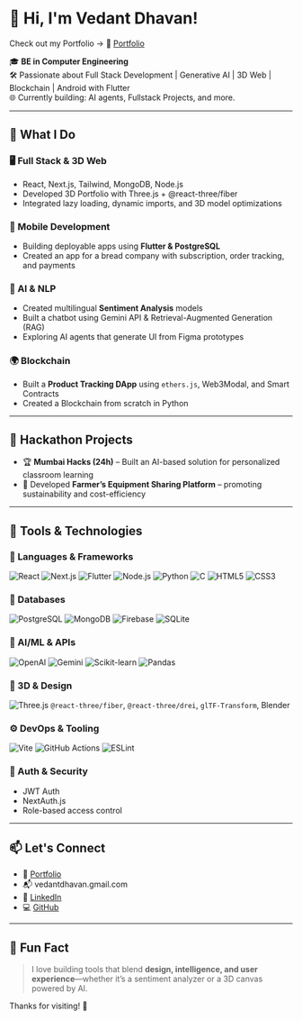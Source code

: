 # 👋 Hi, I'm Vedant Dhavan!
Check out my Portfolio -> 🔗 [Portfolio](vedantdhavan.vercel.app)

🎓 **BE in Computer Engineering**  
🛠️ Passionate about Full Stack Development | Generative AI | 3D Web | Blockchain | Android with Flutter  
🌐 Currently building: AI agents, Fullstack Projects, and more.

---

## 🧠 What I Do

### 🖥️ Full Stack & 3D Web  
- React, Next.js, Tailwind, MongoDB, Node.js  
- Developed 3D Portfolio with Three.js + @react-three/fiber  
- Integrated lazy loading, dynamic imports, and 3D model optimizations  

### 📱 Mobile Development  
- Building deployable apps using **Flutter & PostgreSQL**  
- Created an app for a bread company with subscription, order tracking, and payments

### 🤖 AI & NLP  
- Created multilingual **Sentiment Analysis** models  
- Built a chatbot using Gemini API & Retrieval-Augmented Generation (RAG)  
- Exploring AI agents that generate UI from Figma prototypes  

### 🌍 Blockchain  
- Built a **Product Tracking DApp** using `ethers.js`, Web3Modal, and Smart Contracts  
- Created a Blockchain from scratch in Python  

---

## 🚀 Hackathon Projects
- 🏆 **Mumbai Hacks (24h)** – Built an AI-based solution for personalized classroom learning  
- 🤝 Developed **Farmer’s Equipment Sharing Platform** – promoting sustainability and cost-efficiency

---

## 🔧 Tools & Technologies

### 🧩 Languages & Frameworks
![React](https://img.shields.io/badge/-React-61DAFB?logo=react&logoColor=white&style=flat)
![Next.js](https://img.shields.io/badge/-Next.js-000?logo=next.js&logoColor=white&style=flat)
![Flutter](https://img.shields.io/badge/-Flutter-02569B?logo=flutter&logoColor=white&style=flat)
![Node.js](https://img.shields.io/badge/-Node.js-339933?logo=node.js&logoColor=white&style=flat)
![Python](https://img.shields.io/badge/-Python-3776AB?logo=python&logoColor=white&style=flat)
![C](https://img.shields.io/badge/-C-00599C?logo=c&logoColor=white&style=flat)
![HTML5](https://img.shields.io/badge/-HTML5-E34F26?logo=html5&logoColor=white&style=flat)
![CSS3](https://img.shields.io/badge/-CSS3-1572B6?logo=css3&logoColor=white&style=flat)

### 🧱 Databases
![PostgreSQL](https://img.shields.io/badge/-PostgreSQL-336791?logo=postgresql&logoColor=white&style=flat)
![MongoDB](https://img.shields.io/badge/-MongoDB-47A248?logo=mongodb&logoColor=white&style=flat)
![Firebase](https://img.shields.io/badge/-Firebase-FFCA28?logo=firebase&logoColor=white&style=flat)
![SQLite](https://img.shields.io/badge/-SQLite-003B57?logo=sqlite&logoColor=white&style=flat)

### 🧠 AI/ML & APIs
![OpenAI](https://img.shields.io/badge/-OpenAI-412991?logo=openai&logoColor=white&style=flat)
![Gemini](https://img.shields.io/badge/-Gemini-4285F4?logo=google&logoColor=white&style=flat)
![Scikit-learn](https://img.shields.io/badge/-Scikit--learn-F7931E?logo=scikit-learn&logoColor=white&style=flat)
![Pandas](https://img.shields.io/badge/-Pandas-150458?logo=pandas&logoColor=white&style=flat)

### 🎨 3D & Design
![Three.js](https://img.shields.io/badge/-Three.js-000000?logo=three.js&logoColor=white&style=flat)
`@react-three/fiber`, `@react-three/drei`, `glTF-Transform`, Blender

### ⚙️ DevOps & Tooling
![Vite](https://img.shields.io/badge/-Vite-646CFF?logo=vite&logoColor=white&style=flat)
![GitHub Actions](https://img.shields.io/badge/-GitHub%20Actions-2088FF?logo=github-actions&logoColor=white&style=flat)
![ESLint](https://img.shields.io/badge/-ESLint-4B32C3?logo=eslint&logoColor=white&style=flat)

### 🔐 Auth & Security
- JWT Auth  
- NextAuth.js  
- Role-based access control  

---

## 📫 Let's Connect

- 🔗 [Portfolio](https://github.com/VEDANTDHAVAN/vedantdhavan)
- 📬 vedantdhavan.gmail.com
- 💼 [LinkedIn](https://www.linkedin.com/in/vedant-dhavan-5930ba2a3/)
- 💻 [GitHub](https://github.com/VEDANTDHAVAN)

---

## 🧩 Fun Fact
> I love building tools that blend **design, intelligence, and user experience**—whether it’s a sentiment analyzer or a 3D canvas powered by AI.

Thanks for visiting! 🌟
